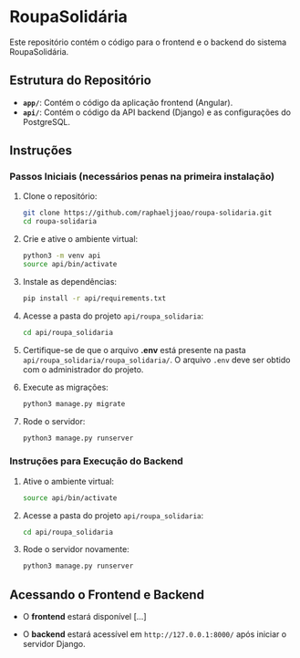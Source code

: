 # RoupaSolidária

Este repositório contém o código para o frontend e o backend do sistema RoupaSolidária.

## Estrutura do Repositório

- **`app/`**: Contém o código da aplicação frontend (Angular).
- **`api/`**: Contém o código da API backend (Django) e as configurações do PostgreSQL.

## Instruções

### Passos Iniciais (necessários penas na primeira instalação)

1. Clone o repositório:
   ```bash
   git clone https://github.com/raphaeljjoao/roupa-solidaria.git
   cd roupa-solidaria
   ```

2. Crie e ative o ambiente virtual:
   ```bash
   python3 -m venv api
   source api/bin/activate
   ```

3. Instale as dependências:
   ```bash
   pip install -r api/requirements.txt
   ```

4. Acesse a pasta do projeto `api/roupa_solidaria`:
   ```bash
   cd api/roupa_solidaria
   ```

5. Certifique-se de que o arquivo **.env** está presente na pasta `api/roupa_solidaria/roupa_solidaria/`. O arquivo `.env` deve ser obtido com o administrador do projeto.

6. Execute as migrações:
   ```bash
   python3 manage.py migrate
   ```

7. Rode o servidor:
   ```bash
   python3 manage.py runserver
   ```

### Instruções para Execução do Backend

1. Ative o ambiente virtual:
   ```bash
   source api/bin/activate
   ```

2. Acesse a pasta do projeto `api/roupa_solidaria`:
   ```bash
   cd api/roupa_solidaria
   ```

3. Rode o servidor novamente:
   ```bash
   python3 manage.py runserver
   ```

## Acessando o Frontend e Backend

- O **frontend** estará disponível [...]
  
- O **backend** estará acessível em `http://127.0.0.1:8000/` após iniciar o servidor Django.
